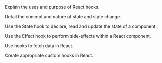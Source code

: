 Explain the uses and purpose of React hooks.  

Detail the concept and nature of state and state change. 

Use the State hook to declare, read and update the state of a component. 

Use the Effect hook to perform side-effects within a React component. 

Use hooks to fetch data in React. 

Create appropriate custom hooks in React. 